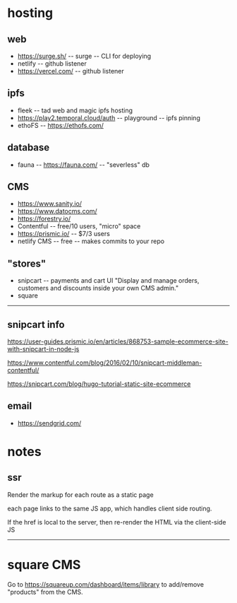 # hosting

## web
* https://surge.sh/ -- surge -- CLI for deploying
* netlify -- github listener
* https://vercel.com/ -- github listener

## ipfs
* fleek -- tad web and magic ipfs hosting
* https://play2.temporal.cloud/auth -- playground -- ipfs pinning
* ethoFS -- https://ethofs.com/

## database
* fauna -- https://fauna.com/ -- "severless" db

## CMS
* https://www.sanity.io/
* https://www.datocms.com/
* https://forestry.io/
* Contentful -- free/10 users, "micro" space
* https://prismic.io/ -- $7/3 users
* netlify CMS -- free -- makes commits to your repo

## "stores"
* snipcart -- payments and cart UI
"Display and manage orders, customers and discounts inside your own CMS admin."
* square

------------------------

## snipcart info

https://user-guides.prismic.io/en/articles/868753-sample-ecommerce-site-with-snipcart-in-node-js

https://www.contentful.com/blog/2016/02/10/snipcart-middleman-contentful/

https://snipcart.com/blog/hugo-tutorial-static-site-ecommerce


## email
* https://sendgrid.com/


# notes

## ssr
Render the markup for each route as a static page

each page links to the same JS app, which handles client side routing.

If the href is local to the server, then re-render the HTML via the client-side JS


------------------------------

# square CMS
Go to https://squareup.com/dashboard/items/library to add/remove "products" from the CMS.

